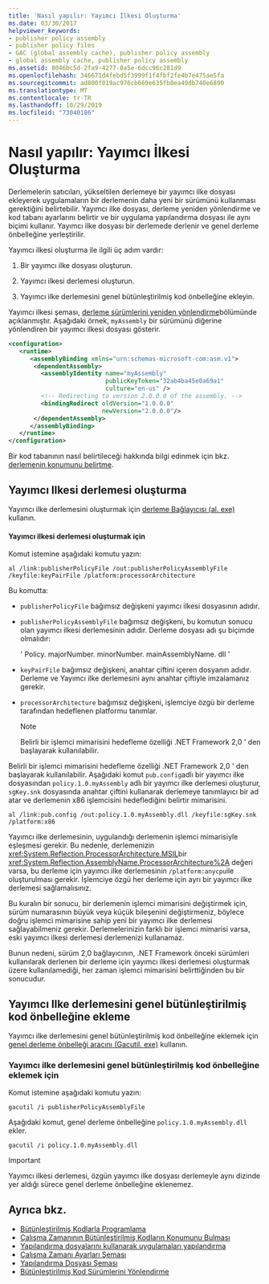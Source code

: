 ```yaml
---
title: 'Nasıl yapılır: Yayımcı İlkesi Oluşturma'
ms.date: 03/30/2017
helpviewer_keywords:
- publisher policy assembly
- publisher policy files
- GAC (global assembly cache), publisher policy assembly
- global assembly cache, publisher policy assembly
ms.assetid: 8046bc5d-2fa9-4277-8a5e-6dcc96c281d9
ms.openlocfilehash: 346671d4febd5f3999f1f4fbf2fe4b7e475ae5fa
ms.sourcegitcommit: ad800f019ac976cb669e635fb0ea49db740e6890
ms.translationtype: MT
ms.contentlocale: tr-TR
ms.lasthandoff: 10/29/2019
ms.locfileid: "73040186"
---
```

# <a name="how-to-create-a-publisher-policy"></a>Nasıl yapılır: Yayımcı İlkesi Oluşturma

Derlemelerin satıcıları, yükseltilen derlemeye bir yayımcı ilke dosyası ekleyerek uygulamaların bir derlemenin daha yeni bir sürümünü kullanması gerektiğini belirtebilir. Yayımcı ilke dosyası, derleme yeniden yönlendirme ve kod tabanı ayarlarını belirtir ve bir uygulama yapılandırma dosyası ile aynı biçimi kullanır. Yayımcı ilke dosyası bir derlemede derlenir ve genel derleme önbelleğine yerleştirilir.

Yayımcı ilkesi oluşturma ile ilgili üç adım vardır:

1. Bir yayımcı ilke dosyası oluşturun.

2. Yayımcı ilkesi derlemesi oluşturun.

3. Yayımcı ilke derlemesini genel bütünleştirilmiş kod önbelleğine ekleyin.

Yayımcı ilkesi şeması, [derleme sürümlerini yeniden yönlendirme](redirect-assembly-versions.md)bölümünde açıklanmıştır. Aşağıdaki örnek, `myAssembly` bir sürümünü diğerine yönlendiren bir yayımcı ilkesi dosyası gösterir.

```xml
<configuration>
   <runtime>
      <assemblyBinding xmlns="urn:schemas-microsoft-com:asm.v1">
       <dependentAssembly>
         <assemblyIdentity name="myAssembly"
                           publicKeyToken="32ab4ba45e0a69a1"
                           culture="en-us" />
         <!-- Redirecting to version 2.0.0.0 of the assembly. -->
         <bindingRedirect oldVersion="1.0.0.0"
                          newVersion="2.0.0.0"/>
       </dependentAssembly>
      </assemblyBinding>
   </runtime>
</configuration>
```

Bir kod tabanının nasıl belirtileceği hakkında bilgi edinmek için bkz. [derlemenin konumunu belirtme](specify-assembly-location.md).

## <a name="creating-the-publisher-policy-assembly"></a>Yayımcı Ilkesi derlemesi oluşturma

Yayımcı ilke derlemesini oluşturmak için [derleme Bağlayıcısı (al. exe)](../tools/al-exe-assembly-linker.md) kullanın.

#### <a name="to-create-a-publisher-policy-assembly"></a>Yayımcı ilkesi derlemesi oluşturmak için

Komut istemine aşağıdaki komutu yazın:

```console
al /link:publisherPolicyFile /out:publisherPolicyAssemblyFile /keyfile:keyPairFile /platform:processorArchitecture
```

Bu komutta:

- `publisherPolicyFile` bağımsız değişkeni yayımcı ilkesi dosyasının adıdır.

- `publisherPolicyAssemblyFile` bağımsız değişkeni, bu komutun sonucu olan yayımcı ilkesi derlemesinin adıdır. Derleme dosyası adı şu biçimde olmalıdır:

  ' Policy. majorNumber. minorNumber. mainAssemblyName. dll '

- `keyPairFile` bağımsız değişkeni, anahtar çiftini içeren dosyanın adıdır. Derleme ve Yayımcı ilke derlemesini aynı anahtar çiftiyle imzalamanız gerekir.

- `processorArchitecture` bağımsız değişkeni, işlemciye özgü bir derleme tarafından hedeflenen platformu tanımlar.

  > [!NOTE]
  > Belirli bir işlemci mimarisini hedefleme özelliği .NET Framework 2,0 ' den başlayarak kullanılabilir.

Belirli bir işlemci mimarisini hedefleme özelliği .NET Framework 2,0 ' den başlayarak kullanılabilir. Aşağıdaki komut `pub.config`adlı bir yayımcı ilke dosyasından `policy.1.0.myAssembly` adlı bir yayımcı ilke derlemesi oluşturur, `sgKey.snk` dosyasında anahtar çiftini kullanarak derlemeye tanımlayıcı bir ad atar ve derlemenin x86 işlemcisini hedeflediğini belirtir mimarisini.

```console
al /link:pub.config /out:policy.1.0.myAssembly.dll /keyfile:sgKey.snk /platform:x86
```

Yayımcı ilke derlemesinin, uygulandığı derlemenin işlemci mimarisiyle eşleşmesi gerekir. Bu nedenle, derlemenizin <xref:System.Reflection.ProcessorArchitecture.MSIL>bir <xref:System.Reflection.AssemblyName.ProcessorArchitecture%2A> değeri varsa, bu derleme için yayımcı ilke derlemesinin `/platform:anycpu`ile oluşturulması gerekir. İşlemciye özgü her derleme için ayrı bir yayımcı ilke derlemesi sağlamalısınız.

Bu kuralın bir sonucu, bir derlemenin işlemci mimarisini değiştirmek için, sürüm numarasının büyük veya küçük bileşenini değiştirmeniz, böylece doğru işlemci mimarisine sahip yeni bir yayımcı ilke derlemesi sağlayabilmeniz gerekir. Derlemelerinizin farklı bir işlemci mimarisi varsa, eski yayımcı ilkesi derlemesi derlemenizi kullanamaz.

Bunun nedeni, sürüm 2,0 bağlayıcının, .NET Framework önceki sürümleri kullanılarak derlenen bir derleme için yayımcı ilkesi derlemesi oluşturmak üzere kullanılamediği, her zaman işlemci mimarisini belirttiğinden bu bir sonucudur.

## <a name="adding-the-publisher-policy-assembly-to-the-global-assembly-cache"></a>Yayımcı Ilke derlemesini genel bütünleştirilmiş kod önbelleğine ekleme

Yayımcı ilke derlemesini genel bütünleştirilmiş kod önbelleğine eklemek için [genel derleme önbelleği aracını (Gacutil. exe)](../tools/gacutil-exe-gac-tool.md) kullanın.

### <a name="to-add-the-publisher-policy-assembly-to-the-global-assembly-cache"></a>Yayımcı ilke derlemesini genel bütünleştirilmiş kod önbelleğine eklemek için

Komut istemine aşağıdaki komutu yazın:

```console
gacutil /i publisherPolicyAssemblyFile
```

Aşağıdaki komut, genel derleme önbelleğine `policy.1.0.myAssembly.dll` ekler.

```console
gacutil /i policy.1.0.myAssembly.dll
```

> [!IMPORTANT]
> Yayımcı ilkesi derlemesi, özgün yayımcı ilke dosyası derlemeyle aynı dizinde yer aldığı sürece genel derleme önbelleğine eklenemez.

## <a name="see-also"></a>Ayrıca bkz.

- [Bütünleştirilmiş Kodlarla Programlama](../../standard/assembly/program.md)
- [Çalışma Zamanının Bütünleştirilmiş Kodların Konumunu Bulması](../deployment/how-the-runtime-locates-assemblies.md)
- [Yapılandırma dosyalarını kullanarak uygulamaları yapılandırma](index.md)
- [Çalışma Zamanı Ayarları Şeması](./file-schema/runtime/index.md)
- [Yapılandırma Dosyası Şeması](./file-schema/index.md)
- [Bütünleştirilmiş Kod Sürümlerini Yönlendirme](redirect-assembly-versions.md)
